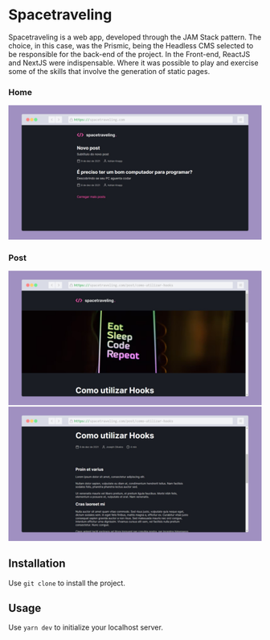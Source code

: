 # Spacetraveling

Spacetraveling is a web app, developed through the JAM Stack pattern. The choice, in this case, was the Prismic, being the Headless CMS selected to be responsible for the back-end of the project. In the Front-end, ReactJS and NextJS were indispensable. Where it was possible to play and exercise some of the skills that involve the generation of static pages.

### Home
![Home](https://github.com/AdrianKnapp/react-blog/blob/master/prints/home.png)

### Post
![Post](https://github.com/AdrianKnapp/react-blog/blob/master/prints/post-1.png)
![Post](https://github.com/AdrianKnapp/react-blog/blob/master/prints/post-2.png)
## Installation

Use ```git clone``` to install the project.

## Usage

Use ```yarn dev``` to initialize your localhost server.
